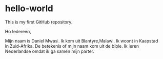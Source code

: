 # hello-world
This is my first GitHub repository.

Ho Iedereen,

Mijn naam is Daniel Mwasi. Ik kom uit Blantyre,Malawi. Ik woont in Kaapstad in Zuid-Afrika.
De betekenis of mijn naam kom uit de bible. Ik leren Nederlandse omdat ik ga samen mijn parter.
